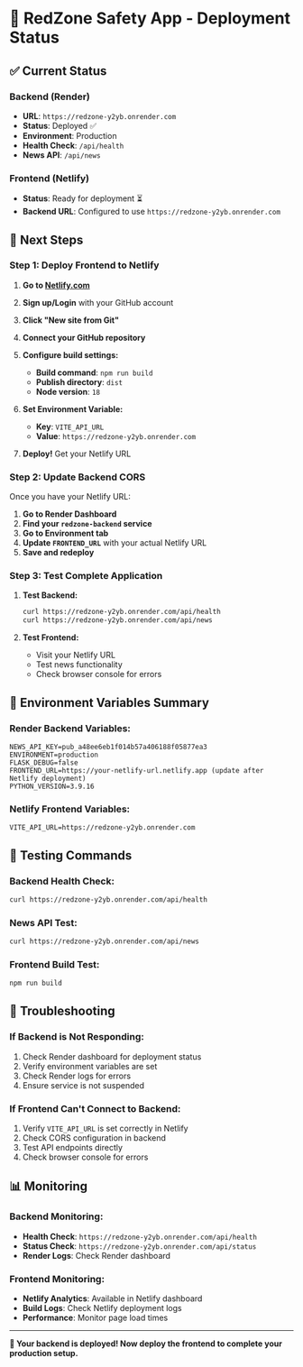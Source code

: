 # 🚀 RedZone Safety App - Deployment Status

## ✅ Current Status

### Backend (Render)

- **URL**: `https://redzone-y2yb.onrender.com`
- **Status**: Deployed ✅
- **Environment**: Production
- **Health Check**: `/api/health`
- **News API**: `/api/news`

### Frontend (Netlify)

- **Status**: Ready for deployment ⏳
- **Backend URL**: Configured to use `https://redzone-y2yb.onrender.com`

## 🎯 Next Steps

### Step 1: Deploy Frontend to Netlify

1. **Go to [Netlify.com](https://netlify.com)**
2. **Sign up/Login** with your GitHub account
3. **Click "New site from Git"**
4. **Connect your GitHub repository**
5. **Configure build settings:**

   - **Build command**: `npm run build`
   - **Publish directory**: `dist`
   - **Node version**: `18`

6. **Set Environment Variable:**

   - **Key**: `VITE_API_URL`
   - **Value**: `https://redzone-y2yb.onrender.com`

7. **Deploy!** Get your Netlify URL

### Step 2: Update Backend CORS

Once you have your Netlify URL:

1. **Go to Render Dashboard**
2. **Find your `redzone-backend` service**
3. **Go to Environment tab**
4. **Update `FRONTEND_URL`** with your actual Netlify URL
5. **Save and redeploy**

### Step 3: Test Complete Application

1. **Test Backend:**

   ```bash
   curl https://redzone-y2yb.onrender.com/api/health
   curl https://redzone-y2yb.onrender.com/api/news
   ```

2. **Test Frontend:**
   - Visit your Netlify URL
   - Test news functionality
   - Check browser console for errors

## 🔧 Environment Variables Summary

### Render Backend Variables:

```
NEWS_API_KEY=pub_a48ee6eb1f014b57a406188f05877ea3
ENVIRONMENT=production
FLASK_DEBUG=false
FRONTEND_URL=https://your-netlify-url.netlify.app (update after Netlify deployment)
PYTHON_VERSION=3.9.16
```

### Netlify Frontend Variables:

```
VITE_API_URL=https://redzone-y2yb.onrender.com
```

## 🧪 Testing Commands

### Backend Health Check:

```bash
curl https://redzone-y2yb.onrender.com/api/health
```

### News API Test:

```bash
curl https://redzone-y2yb.onrender.com/api/news
```

### Frontend Build Test:

```bash
npm run build
```

## 🚨 Troubleshooting

### If Backend is Not Responding:

1. Check Render dashboard for deployment status
2. Verify environment variables are set
3. Check Render logs for errors
4. Ensure service is not suspended

### If Frontend Can't Connect to Backend:

1. Verify `VITE_API_URL` is set correctly in Netlify
2. Check CORS configuration in backend
3. Test API endpoints directly
4. Check browser console for errors

## 📊 Monitoring

### Backend Monitoring:

- **Health Check**: `https://redzone-y2yb.onrender.com/api/health`
- **Status Check**: `https://redzone-y2yb.onrender.com/api/status`
- **Render Logs**: Check Render dashboard

### Frontend Monitoring:

- **Netlify Analytics**: Available in Netlify dashboard
- **Build Logs**: Check Netlify deployment logs
- **Performance**: Monitor page load times

---

**🎉 Your backend is deployed! Now deploy the frontend to complete your production setup.**
